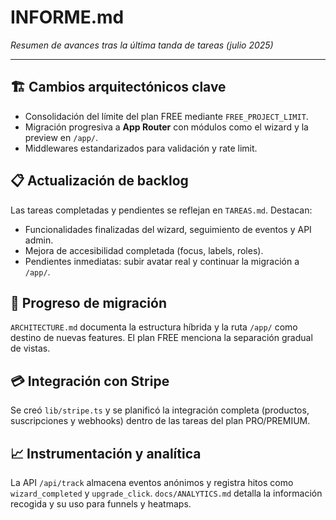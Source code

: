 # INFORME.md

_Resumen de avances tras la última tanda de tareas (julio 2025)_

---

## 🏗️ Cambios arquitectónicos clave

- Consolidación del límite del plan FREE mediante `FREE_PROJECT_LIMIT`.
- Migración progresiva a **App Router** con módulos como el wizard y la preview en `/app/`.
- Middlewares estandarizados para validación y rate limit.

## 📋 Actualización de backlog

Las tareas completadas y pendientes se reflejan en `TAREAS.md`. Destacan:

- Funcionalidades finalizadas del wizard, seguimiento de eventos y API admin.
- Mejora de accesibilidad completada (focus, labels, roles).
- Pendientes inmediatas: subir avatar real y continuar la migración a `/app/`.

## 🚚 Progreso de migración

`ARCHITECTURE.md` documenta la estructura híbrida y la ruta `/app/` como destino de nuevas features. El plan FREE menciona la separación gradual de vistas.

## 💳 Integración con Stripe

Se creó `lib/stripe.ts` y se planificó la integración completa (productos, suscripciones y webhooks) dentro de las tareas del plan PRO/PREMIUM.

## 📈 Instrumentación y analítica

La API `/api/track` almacena eventos anónimos y registra hitos como `wizard_completed` y `upgrade_click`. `docs/ANALYTICS.md` detalla la información recogida y su uso para funnels y heatmaps.

